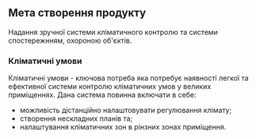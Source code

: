 ## Мета створення продукту
Надання зручної системи кліматичного контролю та системи спостережнням, охороною об'єктів.
### Кліматичні умови
Кліматичні умови - ключова потреба яка потребує наявності легкої та ефективної системи контролю кліматичних умов у великих приміщеннях. 
Дана система повинна включати в себе:
- можливість дістанційно налаштовувати регулювання клімату;
- створення нескладних планів та;
- налаштування кліматичних зон в рінзних зонах приміщення.

